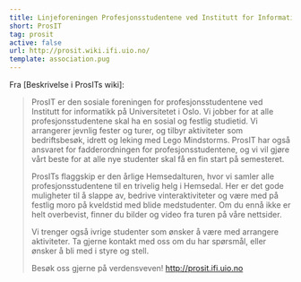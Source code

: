 ```yaml
---
title: Linjeforeningen Profesjonsstudentene ved Institutt for Informatikk
short: ProsIT
tag: prosit
active: false
url: http://prosit.wiki.ifi.uio.no/
template: association.pug
---
```


Fra [Beskrivelse i ProsITs wiki]:

> ProsIT er den sosiale foreningen for profesjonsstudentene ved Institutt for informatikk på Universitetet i Oslo. Vi jobber for at alle profesjonsstudentene skal ha en sosial og festlig studietid. Vi arrangerer jevnlig fester og turer, og tilbyr aktiviteter som bedriftsbesøk, idrett og leking med Lego Mindstorms. ProsIT har også ansvaret for fadderordningen for profesjonsstudentene, og vi vil gjøre vårt beste for at alle nye studenter skal få en fin start på semesteret.
> 
> ProsITs flaggskip er den årlige Hemsedalturen, hvor vi samler alle profesjonsstudentene til en trivelig helg i Hemsedal. Her er det gode muligheter til å slappe av, bedrive vinteraktiviteter og være med på festlig moro på kveldstid med blide medstudenter. Om du ennå ikke er helt overbevist, finner du bilder og video fra turen på våre nettsider.
> 
> Vi trenger også ivrige studenter som ønsker å være med arrangere aktiviteter. Ta gjerne kontakt med oss om du har spørsmål, eller ønsker å bli med i styre og stell.
> 
> Besøk oss gjerne på verdensveven! http://prosit.ifi.uio.no